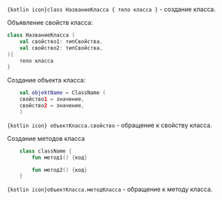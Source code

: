 `{kotlin icon}class НазваниеКласса { тело класса }` - создание класса.

Объявление свойств класса:
```kotlin
class НазваниеКласса (
	val свойство1: типСвойства,
	val свойство2: типСвойства,
){
	тело класса
}
```

Создание объекта класса:
```kotlin
	val objektName = ClassName (
	свойство1 = значение,
	свойство2 = значение,
	)
```

`{kotlin icon} объектКласса.свойство` - обращение к свойству класса.

Создание методов класса
```kotlin
	class className {
		fun метод1() {код}

		fun метод2() {код}
	}
```

`{kotlin icon}объектКласса.методКласса` - обращение к методу класса.
